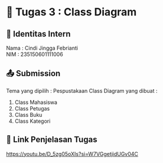 # 📁 Tugas 3 : Class Diagram

## 👤 Identitas Intern
Nama : Cindi Jingga Febrianti         
NIM  : 235150601111006

## 📤 Submission

Tema yang dipilih : Pespustakaan
Class Diagram yang dibuat : 
1. Class Mahasiswa
2. Class Petugas
3. Class Buku
4. Class Kategori

## 🔗 Link Penjelasan Tugas
https://youtu.be/D_5zg05oXIs?si=W7VGgetjidUGv04C


